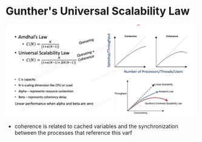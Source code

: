 # Gunther's Universal Scalability Law

![Alt text](./images/image-18.png)

- coherence is related to cached variables and the synchronization between the processes that reference this varf